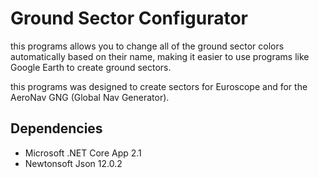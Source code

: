 ﻿# Ground Sector Configurator
this programs allows you to change all of the ground sector colors automatically based on their name, making it easier to use programs like Google Earth to create ground sectors.

this programs was designed to create sectors for Euroscope and for the AeroNav GNG (Global Nav Generator).

## Dependencies

 - Microsoft .NET Core App 2.1
 - Newtonsoft Json 12.0.2